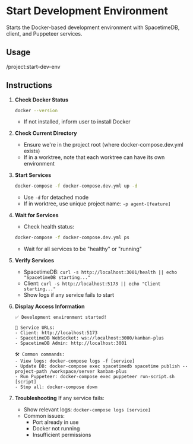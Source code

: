 # Start Development Environment

Starts the Docker-based development environment with SpacetimeDB, client, and Puppeteer services.

## Usage
/project:start-dev-env

## Instructions

1. **Check Docker Status**
   ```bash
   docker --version
   ```
   - If not installed, inform user to install Docker

2. **Check Current Directory**
   - Ensure we're in the project root (where docker-compose.dev.yml exists)
   - If in a worktree, note that each worktree can have its own environment

3. **Start Services**
   ```bash
   docker-compose -f docker-compose.dev.yml up -d
   ```
   - Use `-d` for detached mode
   - If in worktree, use unique project name: `-p agent-[feature]`

4. **Wait for Services**
   - Check health status:
   ```bash
   docker-compose -f docker-compose.dev.yml ps
   ```
   - Wait for all services to be "healthy" or "running"

5. **Verify Services**
   - SpacetimeDB: `curl -s http://localhost:3001/health || echo "SpacetimeDB starting..."`
   - Client: `curl -s http://localhost:5173 || echo "Client starting..."`
   - Show logs if any service fails to start

6. **Display Access Information**
   ```
   ✅ Development environment started!
   
   📍 Service URLs:
   - Client: http://localhost:5173
   - SpacetimeDB WebSocket: ws://localhost:3000/kanban-plus
   - SpacetimeDB Admin: http://localhost:3001
   
   🛠️ Common commands:
   - View logs: docker-compose logs -f [service]
   - Update DB: docker-compose exec spacetimedb spacetime publish --project-path /workspace/server kanban-plus
   - Run Puppeteer: docker-compose exec puppeteer run-script.sh [script]
   - Stop all: docker-compose down
   ```

7. **Troubleshooting**
   If any service fails:
   - Show relevant logs: `docker-compose logs [service]`
   - Common issues:
     - Port already in use
     - Docker not running
     - Insufficient permissions